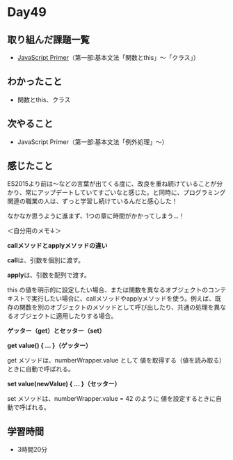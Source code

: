 # Day49
## 取り組んだ課題一覧
- [JavaScript Primer](https://jsprimer.net/)（第一部:基本文法「関数とthis」〜「クラス」）
## わかったこと
- 関数とthis、クラス
## 次やること
- JavaScript Primer（第一部:基本文法「例外処理」〜）
## 感じたこと
ES2015より前は〜などの言葉が出てくる度に、改良を重ね続けていることが分かり、常にアップデートしていてすごいなと感じた。と同時に、プログラミング関連の職業の人は、ずっと学習し続けているんだと感心した！
 
なかなか思うように進まず、1つの章に時間がかかってしまう...！
 
＜自分用のメモ↓＞
 
**callメソッドとapplyメソッドの違い**
 
**call**は、引数を個別に渡す。
 
**apply**は、引数を配列で渡す。
 
this の値を明示的に設定したい場合、または関数を異なるオブジェクトのコンテキストで実行したい場合に、callメソッドやapplyメソッドを使う。例えば、既存の関数を別のオブジェクトのメソッドとして呼び出したり、共通の処理を異なるオブジェクトに適用したりする場合。
 
**ゲッター（get）とセッター（set）**
 
**get value() { ... }（ゲッター）**
 
get メソッドは、numberWrapper.value として 値を取得する（値を読み取る）ときに自動で呼ばれる。
 
**set value(newValue) { ... }（セッター）**
 
set メソッドは、numberWrapper.value = 42 のように 値を設定するときに自動で呼ばれる。
## 学習時間
- 3時間20分
